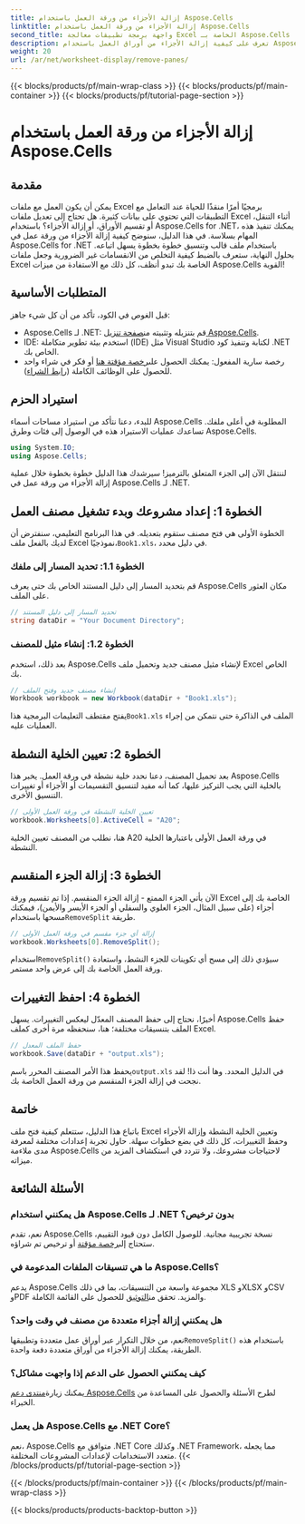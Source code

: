 ```yaml
---
title: إزالة الأجزاء من ورقة العمل باستخدام Aspose.Cells
linktitle: إزالة الأجزاء من ورقة العمل باستخدام Aspose.Cells
second_title: واجهة برمجة تطبيقات معالجة Excel الخاصة بـ Aspose.Cells .NET
description: تعرف على كيفية إزالة الأجزاء من أوراق العمل باستخدام Aspose.Cells لـ .NET في هذا البرنامج التعليمي الشامل خطوة بخطوة.
weight: 20
url: /ar/net/worksheet-display/remove-panes/
---
```


{{< blocks/products/pf/main-wrap-class >}}
{{< blocks/products/pf/main-container >}}
{{< blocks/products/pf/tutorial-page-section >}}

# إزالة الأجزاء من ورقة العمل باستخدام Aspose.Cells

## مقدمة
يمكن أن يكون العمل مع ملفات Excel برمجيًا أمرًا منقذًا للحياة عند التعامل مع التطبيقات التي تحتوي على بيانات كثيرة. هل تحتاج إلى تعديل ملفات Excel أثناء التنقل، أو تقسيم الأوراق، أو إزالة الأجزاء؟ باستخدام Aspose.Cells for .NET، يمكنك تنفيذ هذه المهام بسلاسة. في هذا الدليل، سنوضح كيفية إزالة الأجزاء من ورقة عمل في Aspose.Cells for .NET باستخدام ملف قالب وتنسيق خطوة بخطوة يسهل اتباعه.
بحلول النهاية، ستعرف بالضبط كيفية التخلص من الانقسامات غير الضرورية وجعل ملفات Excel الخاصة بك تبدو أنظف، كل ذلك مع الاستفادة من ميزات Aspose.Cells القوية!
## المتطلبات الأساسية
قبل الغوص في الكود، تأكد من أن كل شيء جاهز:
-  Aspose.Cells لـ .NET: قم بتنزيله وتثبيته من[صفحة تنزيل Aspose.Cells](https://releases.aspose.com/cells/net/).
- IDE: استخدم بيئة تطوير متكاملة (IDE) مثل Visual Studio لكتابة وتنفيذ كود .NET الخاص بك.
-  رخصة سارية المفعول: يمكنك الحصول على[رخصة مؤقتة هنا](https://purchase.aspose.com/temporary-license/) أو فكر في شراء واحد للحصول على الوظائف الكاملة ([رابط الشراء](https://purchase.aspose.com/buy)).
## استيراد الحزم
للبدء، دعنا نتأكد من استيراد مساحات أسماء Aspose.Cells المطلوبة في أعلى ملفك. تساعدك عمليات الاستيراد هذه في الوصول إلى فئات وطرق Aspose.Cells.
```csharp
using System.IO;
using Aspose.Cells;
```
لننتقل الآن إلى الجزء المتعلق بالترميز! سيرشدك هذا الدليل خطوة بخطوة خلال عملية إزالة الأجزاء من ورقة عمل في Aspose.Cells لـ .NET.
## الخطوة 1: إعداد مشروعك وبدء تشغيل مصنف العمل
 الخطوة الأولى هي فتح مصنف ستقوم بتعديله. في هذا البرنامج التعليمي، سنفترض أن لديك بالفعل ملف Excel نموذجيًا،`Book1.xls`، في دليل محدد.
### الخطوة 1.1: تحديد المسار إلى ملفك
قم بتحديد المسار إلى دليل المستند الخاص بك حتى يعرف Aspose.Cells مكان العثور على الملف.
```csharp
// تحديد المسار إلى دليل المستند
string dataDir = "Your Document Directory";
```
### الخطوة 1.2: إنشاء مثيل للمصنف
بعد ذلك، استخدم Aspose.Cells لإنشاء مثيل مصنف جديد وتحميل ملف Excel الخاص بك.
```csharp
// إنشاء مصنف جديد وفتح الملف
Workbook workbook = new Workbook(dataDir + "Book1.xls");
```
 يفتح مقتطف التعليمات البرمجية هذا`Book1.xls` الملف في الذاكرة حتى نتمكن من إجراء العمليات عليه.
## الخطوة 2: تعيين الخلية النشطة
بعد تحميل المصنف، دعنا نحدد خلية نشطة في ورقة العمل. يخبر هذا Aspose.Cells بالخلية التي يجب التركيز عليها، كما أنه مفيد لتنسيق التقسيمات أو الأجزاء أو تغييرات التنسيق الأخرى.
```csharp
// تعيين الخلية النشطة في ورقة العمل الأولى
workbook.Worksheets[0].ActiveCell = "A20";
```
هنا، نطلب من المصنف تعيين الخلية A20 في ورقة العمل الأولى باعتبارها الخلية النشطة.
## الخطوة 3: إزالة الجزء المنقسم
 الآن يأتي الجزء الممتع - إزالة الجزء المنقسم. إذا تم تقسيم ورقة Excel الخاصة بك إلى أجزاء (على سبيل المثال، الجزء العلوي والسفلي أو الجزء الأيسر والأيمن)، فيمكنك مسحها باستخدام`RemoveSplit` طريقة.
```csharp
// إزالة أي جزء مقسم في ورقة العمل الأولى
workbook.Worksheets[0].RemoveSplit();
```
 استخدام`RemoveSplit()` سيؤدي ذلك إلى مسح أي تكوينات للجزء النشط، واستعادة ورقة العمل الخاصة بك إلى عرض واحد مستمر.
## الخطوة 4: احفظ التغييرات
أخيرًا، نحتاج إلى حفظ المصنف المعدّل ليعكس التغييرات. يسهل Aspose.Cells حفظ الملف بتنسيقات مختلفة؛ هنا، سنحفظه مرة أخرى كملف Excel.
```csharp
// حفظ الملف المعدل
workbook.Save(dataDir + "output.xls");
```
 يحفظ هذا الأمر المصنف المحرر باسم`output.xls` في الدليل المحدد. وها أنت ذا! لقد نجحت في إزالة الجزء المنقسم من ورقة العمل الخاصة بك.
## خاتمة
باتباع هذا الدليل، ستتعلم كيفية فتح ملف Excel وتعيين الخلية النشطة وإزالة الأجزاء وحفظ التغييرات، كل ذلك في بضع خطوات سهلة. حاول تجربة إعدادات مختلفة لمعرفة مدى ملاءمة Aspose.Cells لاحتياجات مشروعك، ولا تتردد في استكشاف المزيد من ميزاته.
## الأسئلة الشائعة
### هل يمكنني استخدام Aspose.Cells لـ .NET بدون ترخيص؟  
 نعم، تقدم Aspose.Cells نسخة تجريبية مجانية. للوصول الكامل دون قيود التقييم، ستحتاج إلى[رخصة مؤقتة](https://purchase.aspose.com/temporary-license/) أو ترخيص تم شراؤه.
### ما هي تنسيقات الملفات المدعومة في Aspose.Cells؟  
يدعم Aspose.Cells مجموعة واسعة من التنسيقات، بما في ذلك XLS وXLSX وCSV وPDF والمزيد. تحقق من[التوثيق](https://reference.aspose.com/cells/net/) للحصول على القائمة الكاملة.
### هل يمكنني إزالة أجزاء متعددة من مصنف في وقت واحد؟  
 نعم، من خلال التكرار عبر أوراق عمل متعددة وتطبيقها`RemoveSplit()` باستخدام هذه الطريقة، يمكنك إزالة الأجزاء من أوراق متعددة دفعة واحدة.
### كيف يمكنني الحصول على الدعم إذا واجهت مشاكل؟  
 يمكنك زيارة[منتدى دعم Aspose.Cells](https://forum.aspose.com/c/cells/9) لطرح الأسئلة والحصول على المساعدة من الخبراء.
### هل يعمل Aspose.Cells مع .NET Core؟  
نعم، Aspose.Cells متوافق مع .NET Core وكذلك .NET Framework، مما يجعله متعدد الاستخدامات لإعدادات المشروعات المختلفة.
{{< /blocks/products/pf/tutorial-page-section >}}

{{< /blocks/products/pf/main-container >}}
{{< /blocks/products/pf/main-wrap-class >}}

{{< blocks/products/products-backtop-button >}}
